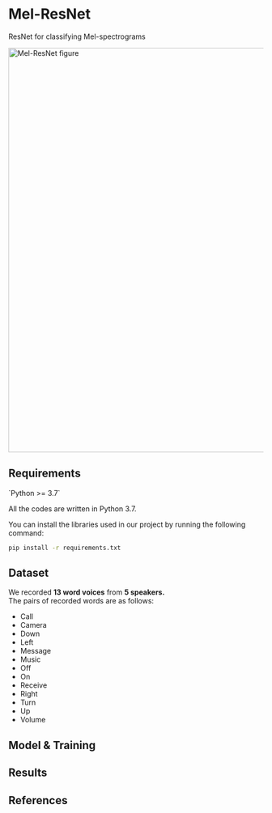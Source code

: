 # Mel-ResNet
ResNet for classifying Mel-spectrograms

<img width="800" alt="Mel-ResNet figure" src="https://github.com/Brain-XAI-Lab/Mel-ResNet/assets/94499717/e2e3a490-7a09-4014-8d44-653de56840b9">

<h2>Requirements</h2>
`Python >= 3.7`<br>

All the codes are written in Python 3.7.

You can install the libraries used in our project by running the following command:
```bash
pip install -r requirements.txt
```

<h2>Dataset</h2>
We recorded <strong>13 word voices</strong> from <strong>5 speakers.</strong><br>
The pairs of recorded words are as follows:<br>
<ul>
    <li>Call</li>
    <li>Camera</li>
    <li>Down</li>
    <li>Left</li>
    <li>Message</li>
    <li>Music</li>
    <li>Off</li>
    <li>On</li>
    <li>Receive</li>
    <li>Right</li>
    <li>Turn</li>
    <li>Up</li>
    <li>Volume</li>
</ul>

<h2>Model & Training</h2>


<h2>Results</h2>


<h2>References</h2>